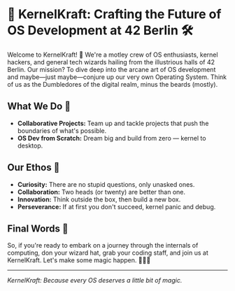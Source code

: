 # 🐧 KernelKraft: Crafting the Future of OS Development at 42 Berlin 🛠️

Welcome to KernelKraft! 🎉 We're a motley crew of OS enthusiasts, kernel hackers, and general tech wizards hailing from the illustrious halls of 42 Berlin. Our mission? To dive deep into the arcane art of OS development and maybe—just maybe—conjure up our very own Operating System. Think of us as the Dumbledores of the digital realm, minus the beards (mostly). 

## What We Do 🚀

- **Collaborative Projects:** Team up and tackle projects that push the boundaries of what's possible.
- **OS Dev from Scratch:** Dream big and build from zero — kernel to desktop.

## Our Ethos 🌟

- **Curiosity:** There are no stupid questions, only unasked ones.
- **Collaboration:** Two heads (or twenty) are better than one.
- **Innovation:** Think outside the box, then build a new box.
- **Perseverance:** If at first you don't succeed, kernel panic and debug.

## Final Words 🎇

So, if you're ready to embark on a journey through the internals of computing, don your wizard hat, grab your coding staff, and join us at KernelKraft. Let's make some magic happen. 🧙‍♂️✨

---

*KernelKraft: Because every OS deserves a little bit of magic.*
